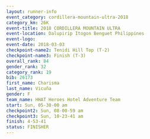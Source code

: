 ```yaml
---
layout: runner-info 
event_category: cordillera-mountain-ultra-2018 
category_km: 26K 
event-title: 2018 CORDILLERA MOUNTAIN ULTRA 
event-location: Dalupirip Itogon Benguet Philippines 
event-logo: 
event-date: 2018-03-03 
checkpoint-name2: Tenidi Hill Top (T-2) 
checkpoint-name3: Finish (T-3) 
overall_rank: 84
gender_rank: 32
category_rank: 19
bib: 26173
first_name: Charisma
last_name: Vicuña
gender: F
team_name: HHAT Heroes Hotel Adventure Team
start: Sun, 05-30-00 am
checkpoint2: Sun, 08-00-59 am
checkpoint3: Sun, 10-23-41 am
finish: 4-53-41
status: FINISHER
---
```

